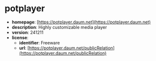 # potplayer

- **homepage**: [https://potplayer.daum.net](https://potplayer.daum.net)
- **description**: Highly customizable media player
- **version**: 241211
- **license**:
  - **identifier**: Freeware
  - **url**: [https://potplayer.daum.net/publicRelation](https://potplayer.daum.net/publicRelation)

